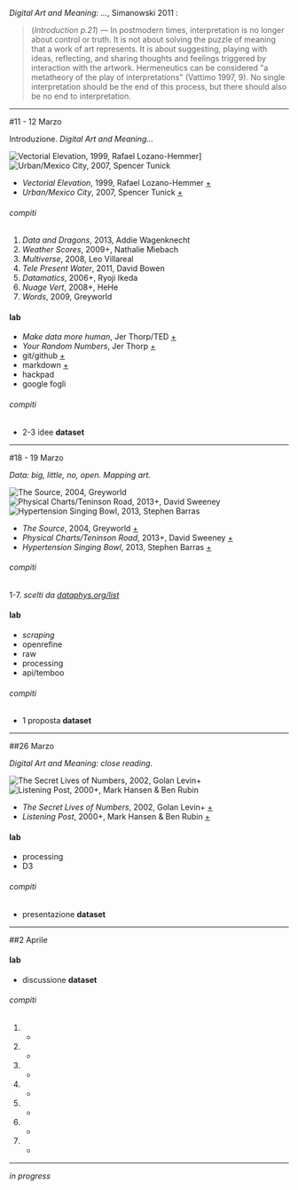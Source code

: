 _Digital Art and Meaning: ..._, Simanowski 2011 :
> (_Introduction p.21_) — In postmodern times, interpretation is no longer about control or truth. It is not about solving the puzzle of meaning that a work of art represents. It is about suggesting, playing with ideas, reflecting, and sharing thoughts and feelings triggered by interaction with the artwork. Hermeneutics can be considered "a metatheory of the play of interpretations" (Vattimo 1997, 9). No single interpretation should be the end of this process, but there should also be no end to interpretation.

----
#11 - 12 Marzo

Introduzione. _Digital Art and Meaning..._

![Vectorial Elevation, 1999, Rafael Lozano-Hemmer](http://i.imgur.com/BNxP95K.jpg?1)] ![Urban/Mexico City, 2007, Spencer Tunick](http://i.imgur.com/XHkkirH.jpg?1)  

- _Vectorial Elevation_, 1999, Rafael Lozano-Hemmer [+](http://www.lozano-hemmer.com/vectorial_elevation.php)
- _Urban/Mexico City_, 2007, Spencer Tunick [+](https://vimeo.com/6988932)

###### compiti
1. _Data and Dragons_, 2013, Addie Wagenknecht
2. _Weather Scores_, 2009+, Nathalie Miebach 
3. _Multiverse_, 2008, Leo Villareal
4. _Tele Present Water_, 2011, David Bowen
5. _Datamatics_, 2006+, Ryoji Ikeda
6. _Nuage Vert_, 2008+, HeHe
7. _Words_, 2009, Greyworld  

#### lab
- _Make data more human_, Jer Thorp/TED [+](http://www.ted.com/talks/jer_thorp_make_data_more_human)
- _Your Random Numbers_, Jer Thorp [+](http://blog.blprnt.com/blog/blprnt/your-random-numbers-getting-started-with-processing-and-data-visualization)
- git/github [+](https://guides.github.com/)
- markdown [+](https://guides.github.com/features/mastering-markdown)
- hackpad
- google fogli

###### compiti 
- 2-3 idee **dataset**

----
#18 - 19 Marzo

_Data: big, little, no, open. Mapping art._

![The Source, 2004, Greyworld](http://i.imgur.com/1n622Q0.jpg?1) ![Physical Charts/Teninson Road, 2013+, David Sweeney](http://i.imgur.com/BApqOXS.jpg?1) ![Hypertension Singing Bowl, 2013, Stephen Barras](http://i.imgur.com/DGvBovS.jpg?1)  

- _The Source_, 2004, Greyworld [+](http://greyworld.org/archives/31)
- _Physical Charts/Teninson Road_, 2013+, David Sweeney [+](http://dataphys.org/list/dynamic-physical-charts-to-communicate-community-data/)
- _Hypertension Singing Bowl_, 2013, Stephen Barras [+](http://dataphys.org/list/barrass-physical-data-sonifications/)
 
###### compiti
1-7. _scelti da [dataphys.org/list](http://dataphys.org/list)_

#### lab
- _scraping_
- openrefine
- raw
- processing
- api/temboo

###### compiti
- 1 proposta **dataset**

----
##26 Marzo

_Digital Art and Meaning: close reading._

![The Secret Lives of Numbers, 2002, Golan Levin+](http://i.imgur.com/qDrLG5X.jpg?1) ![Listening Post, 2000+, Mark Hansen & Ben Rubin](http://i.imgur.com/L9etHPR.jpg?1)

- _The Secret Lives of Numbers_, 2002, Golan Levin+ [+](http://www.flong.com/projects/slon/)
- _Listening Post_, 2000+, Mark Hansen & Ben Rubin [+](https://vimeo.com/3885443)

#### lab
- processing
- D3

###### compiti
- presentazione **dataset**

----
##2 Aprile

#### lab
- discussione **dataset**

###### compiti
1. -  
2. -  
3. -  
4. -  
5. -  
6. -  
7. -   

-------

_in progress_
